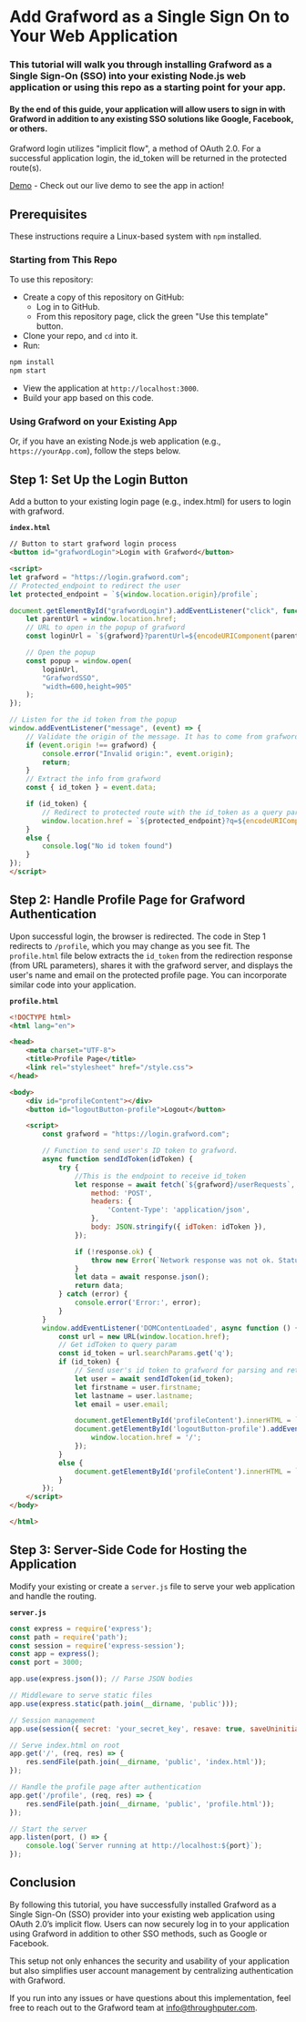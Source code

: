 # Add Grafword as a Single Sign On to Your Web Application

### This tutorial will walk you through installing Grafword as a Single Sign-On (SSO) into your existing Node.js web application or using this repo as a starting point for your app. 

#### By the end of this guide, your application will allow users to sign in with Grafword in addition to any existing SSO solutions like Google, Facebook, or others.

Grafword login utilizes "implicit flow", a method of OAuth 2.0. For a successful application login, the id_token will be returned in the protected route(s).

[Demo](https://blue.passgraf.com/) - Check out our live demo to see the app in action!

## Prerequisites

These instructions require a Linux-based system with `npm` installed.

### Starting from This Repo

To use this repository:

- Create a copy of this repository on GitHub:
  - Log in to GitHub.
  - From this repository page, click the green "Use this template" button.
- Clone your repo, and `cd` into it.
- Run:
```bash
npm install
npm start
```
- View the application at `http://localhost:3000`.
- Build your app based on this code.

### Using Grafword on your Existing App

Or, if you have an existing Node.js web application (e.g., `https://yourApp.com`), follow the steps below.


## Step 1: Set Up the Login Button

Add a button to your existing login page (e.g., index.html) for users to login with grafword.

**`index.html`**

```html
// Button to start grafword login process
<button id="grafwordLogin">Login with Grafword</button>

<script>
let grafword = "https://login.grafword.com";
// Protected_endpoint to redirect the user
let protected_endpoint = `${window.location.origin}/profile`; 

document.getElementById("grafwordLogin").addEventListener("click", function () {
    let parentUrl = window.location.href;
    // URL to open in the popup of grafword
    const loginUrl = `${grafword}?parentUrl=${encodeURIComponent(parentUrl)}`;

    // Open the popup
    const popup = window.open(
        loginUrl,
        "GrafwordSSO",
        "width=600,height=905"
    );
});

// Listen for the id token from the popup
window.addEventListener("message", (event) => {
    // Validate the origin of the message. It has to come from grafword
    if (event.origin !== grafword) {
        console.error("Invalid origin:", event.origin);
        return;
    }
    // Extract the info from grafword
    const { id_token } = event.data;

    if (id_token) {
        // Redirect to protected route with the id_token as a query parameter
        window.location.href = `${protected_endpoint}?q=${encodeURIComponent(id_token)}`;
    }
    else {
        console.log("No id token found")
    }
});
</script>
```

## Step 2: Handle Profile Page for Grafword Authentication

Upon successful login, the browser is redirected. The code in Step 1 redirects to `/profile`, which you may change as you see fit. The `profile.html` file below extracts the `id_token` from the redirection response (from URL parameters), shares it with the grafword server, and displays the user's name and email on the protected profile page. You can incorporate similar code into your application.

**`profile.html`**

```html
<!DOCTYPE html>
<html lang="en">

<head>
    <meta charset="UTF-8">
    <title>Profile Page</title>
    <link rel="stylesheet" href="/style.css">
</head>

<body>
    <div id="profileContent"></div>
    <button id="logoutButton-profile">Logout</button>

    <script>
        const grafword = "https://login.grafword.com";

        // Function to send user's ID token to grafword.
        async function sendIdToken(idToken) {
            try {
                //This is the endpoint to receive id_token
                let response = await fetch(`${grafword}/userRequests`, {
                    method: 'POST',
                    headers: {
                        'Content-Type': 'application/json',
                    },
                    body: JSON.stringify({ idToken: idToken }),
                });

                if (!response.ok) {
                    throw new Error(`Network response was not ok. Status: ${response.status}, Message: ${errorMessage}`);
                }
                let data = await response.json();
                return data;
            } catch (error) {
                console.error('Error:', error);
            }
        }
        window.addEventListener('DOMContentLoaded', async function () {
            const url = new URL(window.location.href);
            // Get idToken to query param
            const id_token = url.searchParams.get('q');
            if (id_token) {
                // Send user's id token to grafword for parsing and returning user information
                let user = await sendIdToken(id_token);
                let firstname = user.firstname;
                let lastname = user.lastname;
                let email = user.email;

                document.getElementById('profileContent').innerHTML = `<p>Name: ${firstname} ${lastname}</p><p>Email: ${email}</p>`;
                document.getElementById('logoutButton-profile').addEventListener('click', function () {
                    window.location.href = '/';
                });
            }
            else {
                document.getElementById('profileContent').innerHTML = `<p>Invalid session. Try login again</p>`;
            }
        });
    </script>
</body>

</html>

```

## Step 3: Server-Side Code for Hosting the Application

Modify your existing or create a `server.js` file to serve your web application and handle the routing.

**`server.js`**

```javascript
const express = require('express');
const path = require('path');
const session = require('express-session');
const app = express();
const port = 3000;

app.use(express.json()); // Parse JSON bodies

// Middleware to serve static files
app.use(express.static(path.join(__dirname, 'public')));

// Session management
app.use(session({ secret: 'your_secret_key', resave: true, saveUninitialized: true }));

// Serve index.html on root
app.get('/', (req, res) => {
    res.sendFile(path.join(__dirname, 'public', 'index.html'));
});

// Handle the profile page after authentication
app.get('/profile', (req, res) => {
    res.sendFile(path.join(__dirname, 'public', 'profile.html'));
});

// Start the server
app.listen(port, () => {
    console.log(`Server running at http://localhost:${port}`);
});

```


## Conclusion

By following this tutorial, you have successfully installed Grafword as a Single Sign-On (SSO) provider into your existing web application using OAuth 2.0’s implicit flow. Users can now securely log in to your application using Grafword in addition to other SSO methods, such as Google or Facebook.

This setup not only enhances the security and usability of your application but also simplifies user account management by centralizing authentication with Grafword.

If you run into any issues or have questions about this implementation, feel free to reach out to the Grafword team at info@throughputer.com. 
